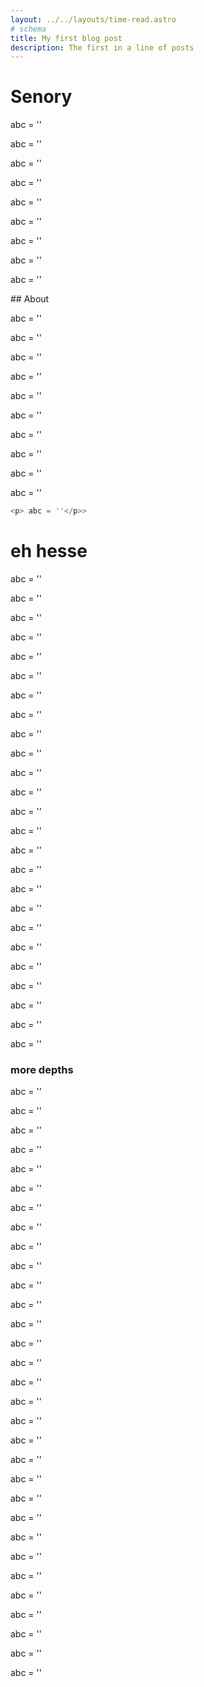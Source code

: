 ```yaml
---
layout: ../../layouts/time-read.astro
# schema
title: My first blog post
description: The first in a line of posts
---
```


# Senory
<p> abc = ''</p>
<p> abc = ''</p>
<p> abc = ''</p>
<p> abc = ''</p>
<p> abc = ''</p>
<p> abc = ''</p>
<p> abc = ''</p>
<p> abc = ''</p>
<p> abc = ''</p>
## About
<p> abc = ''</p>
<p> abc = ''</p>
<p> abc = ''</p>
<p> abc = ''</p>
<p> abc = ''</p>
<p> abc = ''</p>
<p> abc = ''</p>
<p> abc = ''</p>
<p> abc = ''</p>
<p> abc = ''</p>

```ts
<p> abc = ''</p>>
```
# eh hesse
<p> abc = ''</p>
<p> abc = ''</p>
<p> abc = ''</p>
<p> abc = ''</p>
<p> abc = ''</p>
<p> abc = ''</p>
<p> abc = ''</p>
<p> abc = ''</p>
<p> abc = ''</p>
<p> abc = ''</p>
<p> abc = ''</p>
<p> abc = ''</p>
<p> abc = ''</p>
<p> abc = ''</p>
<p> abc = ''</p>
<p> abc = ''</p>
<p> abc = ''</p>
<p> abc = ''</p>
<p> abc = ''</p>
<p> abc = ''</p>
<p> abc = ''</p>
<p> abc = ''</p>
<p> abc = ''</p>
<p> abc = ''</p>
<p> abc = ''</p>

### more depths
<p> abc = ''</p>
<p> abc = ''</p>
<p> abc = ''</p>
<p> abc = ''</p>
<p> abc = ''</p>
<p> abc = ''</p>
<p> abc = ''</p>
<p> abc = ''</p>
<p> abc = ''</p>
<p> abc = ''</p>
<p> abc = ''</p>
<p> abc = ''</p>
<p> abc = ''</p>
<p> abc = ''</p>
<p> abc = ''</p>
<p> abc = ''</p>
<p> abc = ''</p>
<p> abc = ''</p>
<p> abc = ''</p>
<p> abc = ''</p>
<p> abc = ''</p>
<p> abc = ''</p>
<p> abc = ''</p>
<p> abc = ''</p>
<p> abc = ''</p>
<p> abc = ''</p>
<p> abc = ''</p>
<p> abc = ''</p>
<p> abc = ''</p>
<p> abc = ''</p>
<p> abc = ''</p>
